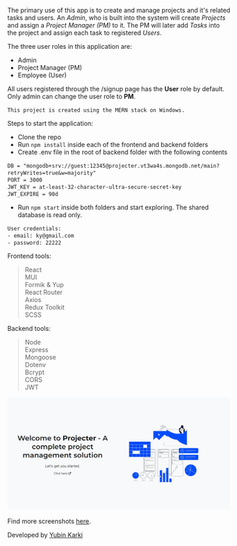 The primary use of this app is to create and manage projects and it's related tasks and users. An _Admin_, who is built into the system will create _Projects_ and assign a _Project Manager (PM)_ to it. The PM will later add _Tasks_ into the project and assign each task to registered _Users_.

The three user roles in this application are:

- Admin
- Project Manager (PM)
- Employee (User)

All users registered through the /signup page has the **User** role by default. Only admin can change the user role to **PM**.

```
This project is created using the MERN stack on Windows.
```

Steps to start the application:

- Clone the repo
- Run `npm install` inside each of the frontend and backend folders
- Create .env file in the root of backend folder with the following contents

```
DB = "mongodb+srv://guest:12345@projecter.vt3wa4s.mongodb.net/main?retryWrites=true&w=majority"
PORT = 3000
JWT_KEY = at-least-32-character-ultra-secure-secret-key
JWT_EXPIRE = 90d
```

- Run `npm start` inside both folders and start exploring. The shared database is read only.

```
User credentials:
- email: ky@gmail.com
- password: 22222
```

Frontend tools:

> React  
> MUI  
> Formik & Yup  
> React Router  
> Axios  
> Redux Toolkit  
> SCSS

Backend tools:

> Node  
> Express  
> Mongoose  
> Dotenv  
> Bcrypt  
> CORS  
> JWT

![Projecter - Home Page](/projecter_frontend/src/assets/images/screenshots/1_home.jpg)

Find more screenshots [here](/projecter_frontend/src/assets/images/screenshots/).

Developed by [Yubin Karki](https://www.linkedin.com/in/yubinkarki/)
